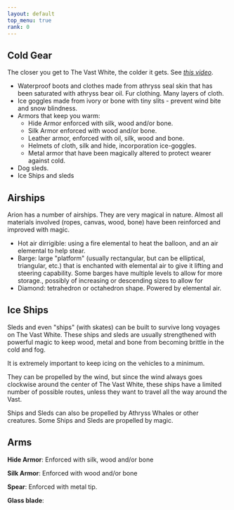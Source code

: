 ```yaml
---
layout: default
top_menu: true
rank: 0
---
```


## Cold Gear
The closer you get to The Vast White, the colder it gets.  See *[this video](https://www.youtube.com/watch?v=r4yiu3A-L60)*.

 - Waterproof boots and clothes made from athryss seal skin that has been saturated with athryss bear oil.  Fur clothing. Many layers of cloth.
 - Ice goggles made from ivory or bone with tiny slits - prevent wind bite and snow blindness.
 - Armors that keep you warm:
    - Hide Armor enforced with silk, wood and/or bone.
    - Silk Armor enforced with wood and/or bone.
    - Leather armor, enforced with oil, silk, wood and bone.
    - Helmets of cloth, silk and hide, incorporation ice-goggles.
    - Metal armor that have been magically altered to protect wearer against cold.
 - Dog sleds.
 - Ice Ships and sleds


## Airships
Arion has a number of airships.
They are very magical in nature.
Almost all materials involved (ropes, canvas, wood, bone) have been reinforced and improved with magic.

* Hot air dirrigible: using a fire elemental to heat the balloon, and an air elemental to help stear.
* Barge: large "platform" (usually rectangular, but can be elliptical, triangular, etc.) that is
enchanted with elemental air to give it lifting and steering capability.
Some barges have multiple levels to allow for more storage., possibly of increasing or descending sizes to allow for
* Diamond: tetrahedron or octahedron shape. Powered by elemental air.

## Ice Ships
Sleds and even "ships" (with skates) can be built to survive long voyages on The Vast White.
These ships and sleds are usually strengthened with powerful magic to keep
wood, metal and bone from becoming brittle in the cold and fog.

It is extremely important to keep icing on the vehicles to a minimum.

They can be propelled by the wind, but since the wind always goes clockwise
around the center of The Vast White, these ships have a limited number of possible routes,
unless they want to travel all the way around the Vast.

Ships and Sleds can also be propelled by Athryss Whales or other creatures.
Some Ships and Sleds are propelled by magic.


## Arms

**Hide Armor**: Enforced with silk, wood and/or bone

**Silk Armor**: Enforced with wood and/or bone

**Spear**: Enforced with metal tip.

**Glass blade**:
